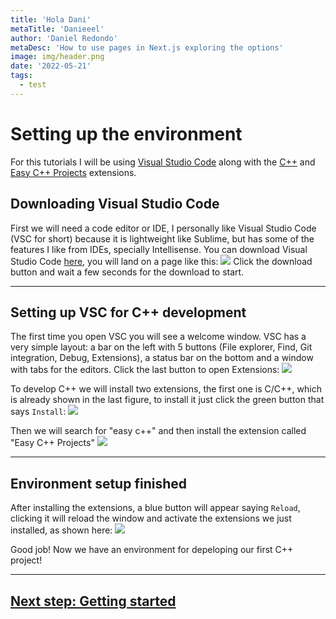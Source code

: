 ```yaml
---
title: 'Hola Dani'
metaTitle: 'Danieeel'
author: 'Daniel Redondo'
metaDesc: 'How to use pages in Next.js exploring the options'
image: img/header.png
date: '2022-05-21'
tags:
  - test
---
```


# Setting up the environment

For this tutorials I will be using [Visual Studio Code](https://code.visualstudio.com/) along with the [C++](https://marketplace.visualstudio.com/items?itemName=ms-vscode.cpptools) and [Easy C++ Projects](https://marketplace.visualstudio.com/items?itemName=ACharLuk.easy-cpp-projects) extensions.

## Downloading Visual Studio Code

First we will need a code editor or IDE, I personally like Visual Studio Code (VSC for short) because it is lightweight like Sublime, but has some of the features I like from IDEs, specially Intellisense. You can download Visual Studio Code [here](https://code.visualstudio.com/), you will land on a page like this:
![](https://raw.githubusercontent.com/acharluk/UsefulStuff/master/programming/C%2B%2B/images/1/1_vscode_website.png)
Click the download button and wait a few seconds for the download to start.

---

## Setting up VSC for C++ development

The first time you open VSC you will see a welcome window. VSC has a very simple layout: a bar on the left with 5 buttons (File explorer, Find, Git integration, Debug, Extensions), a status bar on the bottom and a window with tabs for the editors. Click the last button to open Extensions:
![](/programming/C++/images/1/2_searching_extensions.png)

To develop C++ we will install two extensions, the first one is C/C++, which is already shown in the last figure, to install it just click the green button that says `Install`:
![](/programming/C++/images/1/3_cpp_extension_install.png)

Then we will search for "easy c++" and then install the extension called "Easy C++ Projects"
![](/programming/C++/images/1/4_easy_cpp_extension_install.png)

---

## Environment setup finished

After installing the extensions, a blue button will appear saying `Reload`, clicking it will reload the window and activate the extensions we just installed, as shown here:
![](/programming/C++/images/1/5_extensions_installed.png)

Good job! Now we have an environment for depeloping our first C++ project!

---

## [Next step: Getting started](/programming/C++/english/2_getting_started.md)
